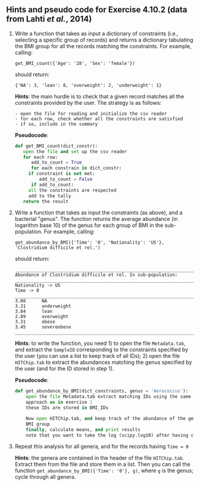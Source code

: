 ## Hints and pseudo code for Exercise 4.10.2 (data from Lahti *et al.*, 2014)

1. Write a function that takes as input a dictionary of constraints (i.e., selecting a specific group of records) and returns a dictionary tabulating the BMI group for all the records matching the constraints. For example, calling:
	```
	get_BMI_count({'Age': '28', 'Sex': 'female'})
	```
	should return:
	```
	{'NA': 3, 'lean': 8, 'overweight': 2, 'underweight': 1}
	```

	**Hints**: the main hurdle is to check that a given record matches all the constraints provided by the user. The strategy is as follows:

	   - open the file for reading and initialize the csv reader
	   - for each row, check whether all the constraints are satisfied
	   - if so, include in the summary

	**Pseudocode**:

	```python
	def get_BMI_count(dict_constr):
	   open the file and set up the csv reader
	   for each row:
	      add_to_count = True
	      for each constrain in dict_constr:
		 if constraint is not met:
		     add_to_count = False
	      if add_to_count:
		 all the constraints are respected
		 add to the tally
	   return the result
	```

2. Write a function that takes as input the constraints (as above), and a bacterial "genus". The function returns the average abundance (in logarithm base 10) of the genus for each group of BMI in the sub-population. For example, calling:

	```
	get_abundance_by_BMI({'Time': '0', 'Nationality': 'US'}, 'Clostridium difficile et rel.')
	```

	should return:

	```
	____________________________________________________________________
	Abundance of Clostridium difficile et rel. In sub-population:
	____________________________________________________________________
	Nationality -> US
	Time -> 0
	____________________________________________________________________
	3.08      NA
	3.31      underweight
	3.84      lean
	2.89      overweight
	3.31      obese
	3.45      severeobese
	____________________________________________________________________
	```

	**Hints**: to write the function, you need 1) to open the file `Metadata.tab`, and extract the `SampleID` corresponding to the constraints specified by the user (you can use a list to keep track of all IDs); 2) open the file `HITChip.tab` to extract the abundances matching the genus specified by the user (and for the ID stored in step 1). 

	**Pseudocode**:

	```python
	def get_abundance_by_BMI(dict_constraints, genus = 'Aerococcus'):
	    open the file Metadata.tab extract matching IDs using the same 
	    approach as in exercise 1
	    these IDs are stored in BMI_IDs

	    Now open HITChip.tab, and keep track of the abundance of the genus for each 
	    BMI group
	    finally, calculate means, and print results
	    note that you want to take the log (scipy.log10) after having computed the mean
	```

3. Repeat this analysis for all genera, and for the records having `Time = 0`

	**Hints**: the genera are contained in the header of the file `HITChip.tab`. Extract them from the file and store them in a list. Then you can call the function `get_abundance_by_BMI({'Time': '0'}, g)`, where `g` is the genus; cycle through all genera.
